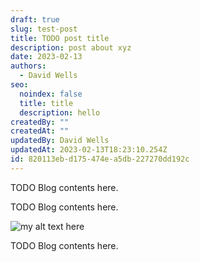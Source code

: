 ```yaml
---
draft: true
slug: test-post
title: TODO post title
description: post about xyz
date: 2023-02-13
authors:
  - David Wells
seo:
  noindex: false
  title: title
  description: hello
createdBy: ""
createdAt: ""
updatedBy: David Wells
updatedAt: 2023-02-13T18:23:10.254Z
id: 820113eb-d175-474e-a5db-227270dd192c
---
```


TODO Blog contents here.

TODO Blog contents here.

<img src="https://res.cloudinary.com/vendia/image/upload/f_auto,q_90/v1670368638/Environment_16_lxgusb.png" alt="my alt text here" class="image-float-left" />

TODO Blog contents here.